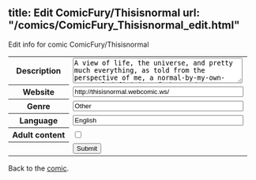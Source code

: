 title: Edit ComicFury/Thisisnormal
url: "/comics/ComicFury_Thisisnormal_edit.html"
---
Edit info for comic ComicFury/Thisisnormal

<form name="comic" action="http://gaepostmail.appspot.com/comic/" method="post">
<table class="comicinfo">
<tr>
<th>Description</th><td><textarea name="description" cols="40" rows="3">A view of life, the universe, and pretty much everything, as told from the perspective of me, a normal-by-my-own-personal-definition-of-the-word teenager, living in the UK today. All of my comics are true. Sure, some of them may never have happened in real life, but that doesn't make them any less true.</textarea></td>
</tr>
<tr>
<th>Website</th><td><input type="text" name="url" value="http://thisisnormal.webcomic.ws/" size="40"/></td>
</tr>
<tr>
<th>Genre</th><td><input type="text" name="genre" value="Other" size="40"/></td>
</tr>
<tr>
<th>Language</th><td><input type="text" name="language" value="English" size="40"/></td>
</tr>
<tr>
<th>Adult content</th><td><input type="checkbox" name="adult" value="adult" /></td>
</tr>
<tr>
<th></th><td>
<input type="hidden" name="comic" value="ComicFury_Thisisnormal" />
<input type="submit" name="submit" value="Submit" />
</td>
</tr>
</table>
</form>

Back to the [comic](ComicFury_Thisisnormal.html).
